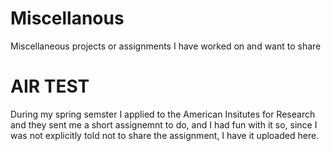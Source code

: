 # Miscellanous
Miscellaneous projects or assignments I have worked on and want to share

# AIR TEST
During my spring semster I applied to the American Insitutes for Research and they sent me a short assignemnt to do, and I had fun with it so, since I was not explicitly told not to share the assignment, I have it uploaded here.
